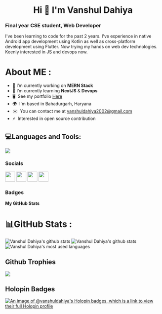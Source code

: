 <h1 align="center" > Hi 👋 I'm  Vanshul Dahiya </h1>


<h3 algin="center"> Final year CSE student, Web Developer </h3>


I've been learning to code for the past 2 years. I've experience in native Android app development using Kotlin as well as cross-platform development using Flutter. Now trying my hands on web dev technologies. Keenly interested in JS and devops now.

# About ME :
*   🔭  I’m currently working on **MERN Stack**
*   🌱  I’m currently learning **NextJS** & **Devops**
*   🖥️  See my portfolio [Here](https://portfolio-delta-orpin-20.vercel.app)
*   🌍  I'm based in Bahadurgarh, Haryana
*   ✉️  You can contact me at [vanshuldahiya2002@gmail.com](mailto:vanshuldahiya2002@gmail.com)
*   ⚡  Interested in open source contribution
   
## 💻Languages and Tools:
<img src="https://skillicons.dev/icons?i=html,css,tailwind,js,ts,react,angular,next,docker,git,github,vercel,c,cpp,java,dart,flutter,nodejs,express,py,mysql,sqlite,mongodb,postgresql,postman,bootstrap,materialui,jquery,redux,bash">
                    
### Socials
                  
                  
<p align="left">
                          
<a href="https://www.github.com/Vanshul-Dahiya" target="_blank" rel="noreferrer"><img src="https://raw.githubusercontent.com/danielcranney/readme-generator/main/public/icons/socials/github.svg" width="32" height="32" /></a>
                           <a href="https://www.linkedin.com/in/vanshul-dahiya-487a77214/" target="_blank" rel="noreferrer"><img src="https://raw.githubusercontent.com/danielcranney/readme-generator/main/public/icons/socials/linkedin.svg" width="32" height="32" /></a>
                           <a href="http://www.medium.com/@vanshuldahiya2002" target="_blank" rel="noreferrer"><img src="https://raw.githubusercontent.com/danielcranney/readme-generator/main/public/icons/socials/medium.svg" width="32" height="32" /></a>
                           <a href="https://www.stackoverflow.com/users/17905486/vanshul-dahiya" target="_blank" rel="noreferrer"><img src="https://raw.githubusercontent.com/danielcranney/readme-generator/main/public/icons/socials/stackoverflow.svg" width="32" height="32" /></a></p>
### Badges
<b>My GitHub Stats</b>
# 📊GitHub Stats :
![Vanshul Dahiya's github stats](https://github-readme-stats-ten-gilt.vercel.app/api?username=Vanshul-Dahiya&theme=calm&hide_border=false&include_all_commits=true&count_private=true)
![Vanshul Dahiya's github stats](https://github-readme-streak-stats.herokuapp.com/?user=Vanshul-Dahiya&theme=calm&hide_border=false)
![Vanshul Dahiya's most used languages](https://github-readme-stats-ten-gilt.vercel.app/api/top-langs/?username=Vanshul-Dahiya&theme=calm&hide_border=false&include_all_commits=true&count_private=true&layout=compact)

## Github Trophies
![](https://github-profile-trophy.vercel.app/?username=Vanshul-Dahiya&theme=nord&no-frame=true&no-bg=false&margin-w=4)

## Holopin Badges
[![An image of @vanshuldahiya's Holopin badges, which is a link to view their full Holopin profile](https://holopin.me/vanshuldahiya)](https://holopin.io/@vanshuldahiya)
